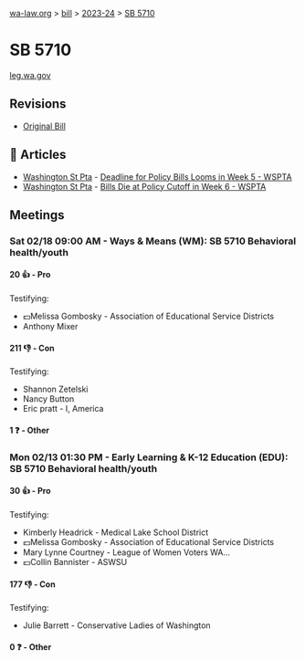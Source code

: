[wa-law.org](/) > [bill](/bill/) > [2023-24](/bill/2023-24/) > [SB 5710](/bill/2023-24/sb/5710/)

# SB 5710
[leg.wa.gov](https://app.leg.wa.gov/billsummary?BillNumber=5710&Year=2023&Initiative=false)

## Revisions
* [Original Bill](1/)

## 📰 Articles
* [Washington St Pta](/org/washington_st_pta/) - [Deadline for Policy Bills Looms in Week 5 - WSPTA](https://www.wastatepta.org/deadline-for-policy-bills-looms-in-week-5/#:~:text=SB%205710)
* [Washington St Pta](/org/washington_st_pta/) - [Bills Die at Policy Cutoff in Week 6 - WSPTA](https://www.wastatepta.org/bills-die-at-policy-cutoff-in-week-6/#:~:text=SB%205710)

## Meetings
### Sat 02/18 09:00 AM - Ways & Means (WM): SB 5710 Behavioral health/youth
#### 20 👍 - Pro
Testifying:
* 💵Melissa Gombosky - Association of Educational Service Districts
* Anthony Mixer

#### 211 👎 - Con
Testifying:
* Shannon Zetelski
* Nancy Button
* Eric pratt - I, America

#### 1 ❓ - Other

### Mon 02/13 01:30 PM - Early Learning & K-12 Education (EDU): SB 5710 Behavioral health/youth
#### 30 👍 - Pro
Testifying:
* Kimberly Headrick - Medical Lake School District
* 💵Melissa Gombosky - Association of Educational Service Districts
* Mary Lynne Courtney - League of Women Voters WA...
* 💵Collin Bannister - ASWSU

#### 177 👎 - Con
Testifying:
* Julie Barrett - Conservative Ladies of Washington

#### 0 ❓ - Other
